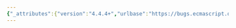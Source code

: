 ```yaml
---
{"_attributes":{"version":"4.4.4+","urlbase":"https://bugs.ecmascript.org/","maintainer":"dherman@mozilla.com"},"bug":{"bug_id":373,"creation_ts":"2012-06-03 23:55:00 -0700","short_desc":"12.2.1: extraneous \"BindingList\"","delta_ts":"2012-06-16 09:38:03 -0700","product":"Draft for 6th Edition","component":"editorial issue","version":"Rev 7: May 4, 2012 Draft","rep_platform":"All","op_sys":"All","bug_status":"RESOLVED","resolution":"FIXED","priority":"Normal","bug_severity":"normal","everconfirmed":true,"reporter":{"uid":"jmdyck","name":"Michael Dyck"},"assigned_to":{"uid":"allen","name":"Allen Wirfs-Brock"},"long_desc":[{"commentid":964,"comment_count":0,"who":{"uid":"jmdyck","name":"Michael Dyck"},"bug_when":"2012-06-03 23:55:58 -0700","thetext":"In 12.2.1 \"Let and Const Declarations\",\nunder \"Static Semantics: IsConstantDeclaration\",\nthe second and third productions are:\n    LetOrConst BindingList : let\n    LetOrConst BindingList : const\n\nIn each case, delete the \"BindingList\"."},{"commentid":1005,"comment_count":1,"who":{"uid":"allen","name":"Allen Wirfs-Brock"},"bug_when":"2012-06-16 09:38:03 -0700","thetext":"fixed in \"Rev 8\", June 12,2012 draft"}]}}
---
```

